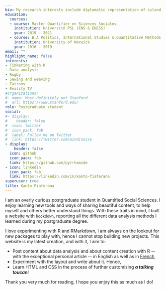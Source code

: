 ```yaml
---
bio: My research interests include diplomatic representation of island nations, Get-Out-The-Vote campaigns geared towards young adults, and R.
education:
  courses:
  - course: Master Quantifier en Sciences Sociales
    institution: Université PSL (ENS & EHESS)
    year: 2019 - 2021
  - course: B.A Politics, International Studies & Quantitative Methods
    institution: University of Warwick
    year: 2016 - 2019
email: ""
highlight_name: false
interests:
- Tinkering with R
- Data analysis
- Rugby
- Sewing and weaving
- Tattoos
- Reality TV
#organizations:
#- name: Most definitely not Stanford
#  url: https://www.stanford.edu/
role: Postgraduate student
social:
#- display:
#    header: false
#  icon: twitter
#  icon_pack: fab
#  label: Follow me on Twitter
#  link: https://twitter.com/aindinoise
- display:
    header: false
  icon: github
  icon_pack: fab
  link: https://github.com/pyrrhamide
- icon: linkedin
  icon_pack: fab
  link: https://linkedin.com/in/kanto-fiaferana
superuser: true
title: Kanto Fiaferana
---
```


I am an overly curious postgraduate student in Quantified Social Sciences. I enjoy learning new tools and ways of sharing beautiful content, to help myself and others better understand things. With these traits in mind, I built a [website](https://pyrrhamide.github.io/regressions) with `bookdown`, reporting all the different data analysis methods I learned during my postgraduate degree.

I love experimenting with R and RMarkdown, I am always on the lookout for new packages to play with, hence I cannot stop building new projects. This website is my latest creation, and with it, I aim to:

* Post content about data analysis and about content creation with R -- with the exceptional personal article -- in English as well as in [French](/fr/#about),
* Experiment with the layout and write about it. Hence,
* Learn HTML and CSS in the process of further customising _**a talking toucan**_!

Thank you very much for reading, I hope you enjoy this as much as I do!

<!--- {{< icon name="download" pack="fas" >}} Download my {{< staticref "media/demo_resume.pdf" "newtab" >}}resumé{{< /staticref >}}. --->
